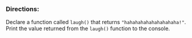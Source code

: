 <h3>Directions:</h3>
Declare a function called <code>laugh()</code> that returns <code>"hahahahahahahahahaha!"</code>. Print the value returned from the <code>laugh()</code> function to the console. 
